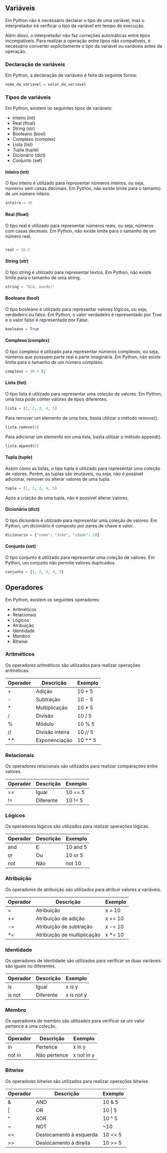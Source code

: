 ## Variáveis 

Em Python não é necessário declarar o tipo de uma variável, mas o interpretador irá verificar o tipo da variável em tempo de execução.

Além disso, o interpretador não faz correções automáticas entre tipos incompatíveis. Para realizar a operação entre tipos não compatíveis, é necessário converter explicitamente o tipo da variável ou variáveis antes da operação.

### Declaração de variáveis

Em Python, a declaração de variáveis é feita da seguinte forma:

```python
nome_da_variavel = valor_da_variavel
```

### Tipos de variáveis

Em Python, existem os seguintes tipos de variáveis:

* Inteiro (int)
* Real (float)
* String (str)
* Booleano (bool)
* Complexo (complex)
* Lista (list)
* Tupla (tuple)
* Dicionário (dict)
* Conjunto (set)

#### Inteiro (int)

O tipo inteiro é utilizado para representar números inteiros, ou seja, números sem casas decimais. Em Python, não existe limite para o tamanho de um número inteiro.

```python
inteiro = 10
```

#### Real (float)

O tipo real é utilizado para representar números reais, ou seja, números com casas decimais. Em Python, não existe limite para o tamanho de um número real.

```python

real = 10.5
```

#### String (str)

O tipo string é utilizado para representar textos. Em Python, não existe limite para o tamanho de uma string.

```python
string = "Olá, mundo!"
```

#### Booleano (bool)

O tipo booleano é utilizado para representar valores lógicos, ou seja, verdadeiro ou falso. Em Python, o valor verdadeiro é representado por True e o valor falso é representado por False.

```python
booleano = True
```

#### Complexo (complex)

O tipo complexo é utilizado para representar números complexos, ou seja, números que possuem parte real e parte imaginária. Em Python, não existe limite para o tamanho de um número complexo.

```python
complexo = 10 + 5j
```

#### Lista (list)

O tipo lista é utilizado para representar uma coleção de valores. Em Python, uma lista pode conter valores de tipos diferentes.

```python
lista = [1, 2, 3, 4, 5]
```

Para remover um elemento de uma lista, basta utilizar o método remove().

```python
lista.remove(3)
```

Para adicionar um elemento em uma lista, basta utilizar o método append().

```python
lista.append(6)
```

#### Tupla (tuple)

Assim como as listas, o tipo tupla é utilizado para representar uma coleção de valores. Porém, as tuplas são imutáveis, ou seja, não é possível adicionar, remover ou alterar valores de uma tupla.

```python
tupla = (1, 2, 3, 4, 5)
```

Após a criação de uma tupla, não é possível alterar valores.



#### Dicionário (dict)

O tipo dicionário é utilizado para representar uma coleção de valores. Em Python, um dicionário é composto por pares de chave e valor.

```python
dicionario = {"nome": "João", "idade": 20}
```

#### Conjunto (set)

O tipo conjunto é utilizado para representar uma coleção de valores. Em Python, um conjunto não permite valores duplicados.

```python
conjunto = {1, 2, 3, 4, 5}
```

## Operadores

Em Python, existem os seguintes operadores:

* Aritméticos
* Relacionais
* Lógicos
* Atribuição
* Identidade
* Membro
* Bitwise

### Aritméticos

Os operadores aritméticos são utilizados para realizar operações aritméticas.

| Operador | Descrição | Exemplo |
| --- | --- | --- |
| + | Adição | 10 + 5 |
| - | Subtração | 10 - 5 |
| * | Multiplicação | 10 * 5 |
| / | Divisão | 10 / 5 |
| % | Módulo | 10 % 5 |
| // | Divisão inteira | 10 // 5 |
| ** | Exponenciação | 10 ** 5 |

### Relacionais

Os operadores relacionais são utilizados para realizar comparações entre valores.

| Operador | Descrição | Exemplo |
| --- | --- | --- |
| == | Igual | 10 == 5 |
| != | Diferente | 10 != 5 |

### Lógicos

Os operadores lógicos são utilizados para realizar operações lógicas.

| Operador | Descrição | Exemplo |
| --- | --- | --- |
| and | E | 10 and 5 |
| or | Ou | 10 or 5 |
| not | Não | not 10 |

### Atribuição

Os operadores de atribuição são utilizados para atribuir valores a variáveis.

| Operador | Descrição | Exemplo |
| --- | --- | --- |
| = | Atribuição | x = 10 |
| += | Atribuição de adição | x += 10 |
| -= | Atribuição de subtração | x -= 10 |
| *= | Atribuição de multiplicação | x *= 10 |

### Identidade

Os operadores de identidade são utilizados para verificar se duas variáveis são iguais ou diferentes.

| Operador | Descrição | Exemplo |
| --- | --- | --- |
| is | Igual | x is y |
| is not | Diferente | x is not y |

### Membro

Os operadores de membro são utilizados para verificar se um valor pertence a uma coleção.

| Operador | Descrição | Exemplo |
| --- | --- | --- |
| in | Pertence | x in y |
| not in | Não pertence | x not in y |

### Bitwise

Os operadores bitwise são utilizados para realizar operações bitwise.

| Operador | Descrição | Exemplo |
| --- | --- | --- |
| & | AND | 10 & 5 |
| \| | OR | 10 \| 5 |
| ^ | XOR | 10 ^ 5 |
| ~ | NOT | ~10 |
| << | Deslocamento à esquerda | 10 << 5 |
| >> | Deslocamento à direita | 10 >> 5 |

